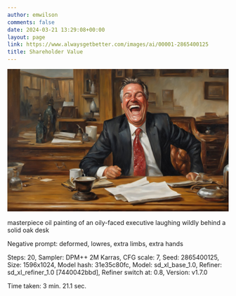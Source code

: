 ```yaml
---
author: emwilson
comments: false
date: 2024-03-21 13:29:08+00:00
layout: page
link: https://www.alwaysgetbetter.com/images/ai/00001-2865400125
title: Shareholder Value
---
```


[![Spin Doctor](/images/ai/00001-2865400125.jpg)](/images/ai/00001-2865400125.jpg)

masterpiece oil painting of an oily-faced executive laughing wildly behind a solid oak desk

Negative prompt: deformed, lowres, extra limbs, extra hands

Steps: 20, Sampler: DPM++ 2M Karras, CFG scale: 7, Seed: 2865400125, Size: 1596x1024, Model hash: 31e35c80fc, Model: sd_xl_base_1.0, Refiner: sd_xl_refiner_1.0 [7440042bbd], Refiner switch at: 0.8, Version: v1.7.0

Time taken: 3 min. 21.1 sec.